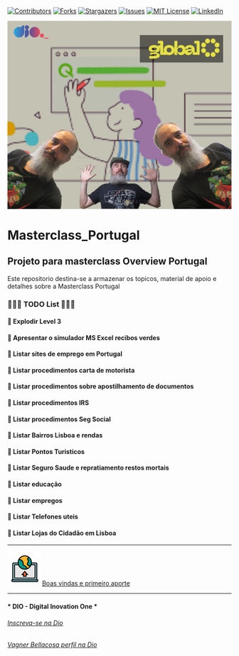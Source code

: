 <!-- PROJECT SHIELDS -->

[![Contributors][contributors-shield]][contributors-url]
[![Forks][forks-shield]][forks-url]
[![Stargazers][stars-shield]][stars-url]
[![Issues][issues-shield]][issues-url]
[![MIT License][license-shield]][license-url]
[![LinkedIn][linkedin-shield]][linkedin-url]

<!-- PROJECT LOGO -->
![ToDo List](Images/ToDoList.png "ToDo List")

# Masterclass_Portugal

## Projeto para masterclass Overview Portugal

Este repositorio destina-se a armazenar os topicos, material de apoio e detalhes sobre a Masterclass Portugal

### 📝📝📝 TODO List  📝📝📝 

#### 🔲 Explodir Level 3

#### 🔲 Apresentar o simulador MS Excel recibos verdes

#### 🔲 Listar sites de emprego em Portugal

#### 🔲 Listar procedimentos carta de motorista

#### 🔲 Listar procedimentos sobre apostilhamento de documentos

#### 🔲 Listar procedimentos IRS

#### 🔲 Listar procedimentos Seg Social

#### 🔲 Listar Bairros Lisboa e rendas

#### 🔲 Listar Pontos Turisticos

#### 🔲 Listar Seguro Saude e repratiamento restos mortais

#### 🔲 Listar educação

#### 🔲 Listar empregos

#### 🔲 Listar Telefones uteis

#### 🔲 Listar Lojas do Cidadão em Lisboa


---

![Boas vindas!!!](Images/Menu.png "Boas vindas") [Boas vindas e primeiro aporte](README.md)


---

#### * DIO - Digital Inovation One *
######  [Inscreva-se na Dio](https://web.dio.me/sign-up?ref=R5J3ZLTIFS)  

######  [Vagner Bellacosa perfil na Dio](https://web.dio.me/users/vagnerbellacosa?tab=achievements)  

<!-- MARKDOWN LINKS & IMAGES -->
<!-- https://www.markdownguide.org/basic-syntax/#reference-style-links -->
[contributors-shield]: https://img.shields.io/github/contributors/VagnerBellacosa/Masterclass_Portugal.svg?style=for-the-badge
[contributors-url]: https://github.com/VagnerBellacosa/Masterclass_Portugal/graphs/contributors
[forks-shield]: https://img.shields.io/github/forks/VagnerBellacosa/Masterclass_Portugal.svg?style=for-the-badge
[forks-url]: https://github.com/VagnerBellacosa/Masterclass_Portugal/network/members
[stars-shield]: https://img.shields.io/github/stars/VagnerBellacosa/Masterclass_Portugal.svg?style=for-the-badge
[stars-url]: https://github.com/VagnerBellacosa/Masterclass_Portugal/stargazers
[issues-shield]: https://img.shields.io/github/issues/VagnerBellacosa/Masterclass_Portugal.svg?style=for-the-badge
[issues-url]: https://github.com/VagnerBellacosa/Masterclass_Portugal/issues
[license-shield]: https://img.shields.io/github/license/VagnerBellacosa/Masterclass_Portugal.svg?style=for-the-badge
[license-url]: https://github.com/VagnerBellacosa/Masterclass_Portugal/blob/master/LICENSE.txt
[linkedin-shield]: https://img.shields.io/badge/-LinkedIn-black.svg?style=for-the-badge&logo=linkedin&colorB=555
[linkedin-url]: https://www.linkedin.com/in/VagnerBellacosa/
[product-screenshot]: Images/ToDoList.png

